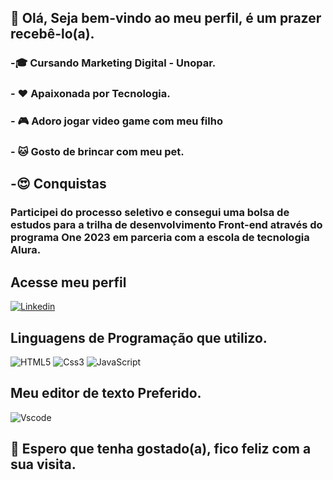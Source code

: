 
## 👩 Olá, Seja bem-vindo ao meu perfil, é um prazer recebê-lo(a). 
### -🎓  Cursando Marketing Digital - Unopar. 
### - ❤️ Apaixonada por Tecnologia.
### - 🎮 Adoro jogar video game com meu filho
### - 🐱 Gosto de brincar com meu pet.


## -😍 Conquistas
### Participei do processo seletivo e consegui uma bolsa de estudos para a trilha de desenvolvimento Front-end através do programa One 2023 em parceria com a escola de tecnologia Alura.

## Acesse meu perfil

[![Linkedin](https://img.shields.io/badge/LinkedIn-0077B5?style=for-the-badge&logo=linkedin&logoColor=white)](https://www.linkedin.com/in/angelasilvafrontend)




  
 ## Linguagens de Programação que utilizo.

![HTML5](https://img.shields.io/badge/HTML5-E34F26?style=for-the-badge&logo=html5&logoColor=white)
![Css3](https://img.shields.io/badge/CSS3-1572B6?style=for-the-badge&logo=css3&logoColor=white)
![JavaScript](https://img.shields.io/badge/JavaScript-323330?style=for-the-badge&logo=javascript&logoColor=F7DF1E)

## Meu editor de texto Preferido.

![Vscode](https://img.shields.io/badge/VSCode-0078D4?style=for-the-badge&logo=visual%20studio%20code&logoColor=white)

## 👩 Espero que tenha gostado(a), fico feliz com a sua visita.
